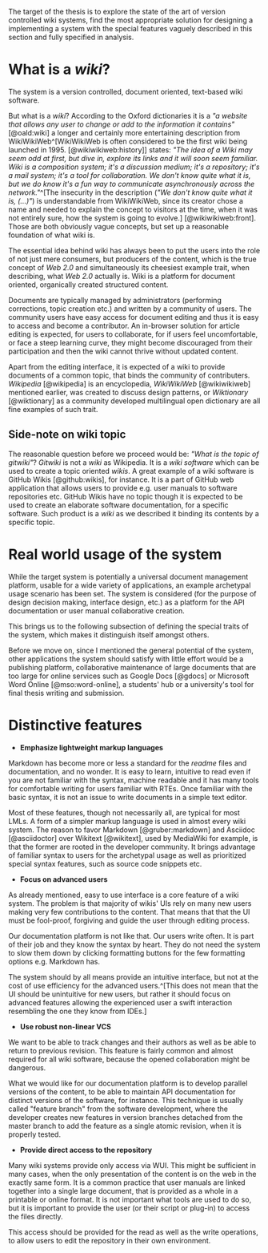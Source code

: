 The target of the thesis is to explore the state of the art of version controlled wiki systems,
find the most appropriate solution for designing a implementing a system with the special features vaguely described in this section and fully specified in analysis.

# What is a _wiki_?

The system is a version controlled, document oriented, text-based wiki software.

But what is a _wiki_? According to the Oxford dictionaries it is a _"a website that allows any user to change or add to the information it contains"_ [@oald:wiki] a longer and certainly more entertaining description from WikiWikiWeb^[WikiWikiWeb is often considered to be the first wiki being launched in 1995. [@wikiwikiweb:history]]
states: _"The idea of a Wiki may seem odd at first, but dive in, explore its links and it will soon seem familiar. Wiki is a composition system; it's a discussion medium; it's a repository; it's a mail system; it's a tool for collaboration. We don't know quite what it is, but we do know it's a fun way to communicate asynchronously across the network."_^[The insecurity in the description (_"We don't know quite what it is, (...)"_) is understandable from WikiWikiWeb, since its creator chose a name and needed to explain the concept to visitors at the time, when it was not entirely sure, how the system is going to evolve.] [@wikiwikiweb:front].
Those are both obviously vague concepts, but set up a reasonable foundation of what wiki is.

The essential idea behind wiki has always been to put the users into the role of not just mere consumers, but producers of the content, which is the true concept of _Web 2.0_ and simultaneously its cheesiest example trait, when describing, what _Web 2.0_ actually is.
Wiki is a platform for document oriented, organically created structured content.

Documents are typically managed by administrators (performing corrections, topic creation etc.) and written by a community of users.
The community users have easy access for document editing and thus it is easy to access and become a contributor.
An in-browser solution for article editing is expected, for users to collaborate,
for if users feel uncomfortable, or face a steep learning curve, they might become discouraged from their participation and then the wiki cannot thrive without updated content.

Apart from the editing interface, it is expected of a wiki to provide documents of a common topic, that binds the community of contributers.
_Wikipedia_ [@wikipedia] is an encyclopedia,
_WikiWikiWeb_ [@wikiwikiweb] mentioned earlier, was created to discuss design patterns,
or _Wiktionary_ [@wiktionary] as a community developed multilingual open dictionary are all fine examples of such trait.

## Side-note on wiki topic

The reasonable question before we proceed would be: _"What is the topic of gitwiki"_?
_Gitwiki_ is not a _wiki_ as Wikipedia.
It is a _wiki software_ which can be used to create a topic oriented _wikis_.
A great example of a wiki software is GitHub Wikis [@github:wikis], for instance.
It is a part of GitHub web application that allows users to provide e.g. user manuals to software repositories etc.
GitHub Wikis have no topic though it is expected to be used to create an elaborate software documentation, for a specific software.
Such product is a _wiki_ as we described it binding its contents by a specific topic.


# Real world usage of the system

While the target system is potentially a universal document management platform, usable for a wide variety of applications,
an example archetypal usage scenario has been set. 
The system is considered (for the purpose of design decision making, interface design, etc.) as a platform for the API documentation or user manual collaborative creation.

This brings us to the following subsection of defining the special traits of the system, which makes it distinguish itself amongst others.

Before we move on, since I mentioned the general potential of the system, other applications the system should satisfy with little effort would be
a publishing platform, 
collaborative maintenance of large documents that are too large for online services such as Google Docs [@gdocs] or Microsoft Word Online [@mso:word-online],
a students' hub or
a university's tool for final thesis writing and submission.


# Distinctive features

* **Emphasize lightweight markup languages**

Markdown has become more or less a standard for the _readme_ files and documentation, and no wonder.
It is easy to learn, intuitive to read even if you are not familiar with the syntax, machine readable and it has many tools for comfortable writing for users familiar with RTEs.
Once familiar with the basic syntax, it is not an issue to write documents in a simple text editor.

Most of these features, though not necessarily all, are typical for most LMLs.
A form of a simpler markup language is used in almost every wiki system.
The reason to favor Markdown [@gruber:markdown] and Asciidoc [@asciidoctor] over Wikitext [@wikitext], used by MediaWiki for example, is that the former are rooted in the developer community.
It brings advantage of familiar syntax to users for the archetypal usage as well as prioritized special syntax features, such as source code snippets etc.

* **Focus on advanced users**

As already mentioned, easy to use interface is a core feature of a wiki system.
The problem is that majority of wikis' UIs rely on many new users making very few contributions to the content.
That means that that the UI must be fool-proof, forgiving and guide the user through editing process.

Our documentation platform is not like that. Our users write often.
It is part of their job and they know the syntax by heart.
They do not need the system to slow them down by clicking formatting buttons for the few formatting options e.g. Markdown has.

The system should by all means provide an intuitive interface, but not at the cost of use efficiency for the advanced users.^[This does not mean that the UI should be unintuitive for new users, but rather it should focus on advanced features allowing the experienced user a swift interaction resembling the one they know from IDEs.]

* **Use robust non-linear VCS**

We want to be able to track changes and their authors as well as be able to return to previous revision.
This feature is fairly common and almost required for all wiki software, because the opened collaboration might be dangerous.

What we would like for our documentation platform is to develop parallel versions of the content, to be able to maintain API documentation for distinct versions of the software, for instance.
This technique is usually called "feature branch" from the software development, where the developer creates new features in version branches detached from the master branch to add the feature as a single atomic revision, when it is properly tested.

* **Provide direct access to the repository**

Many wiki systems provide only access via WUI.
This might be sufficient in many cases, when the only presentation of the content is on the web in the exactly same form.
It is a common practice that user manuals are linked together into a single large document, that is provided as a whole in a printable or online format.
It is not important what tools are used to do so, but it is important to provide the user (or their script or plug-in) to access the files directly.

This access should be provided for the read as well as the write operations, to allow users to edit the repository in their own environment.

